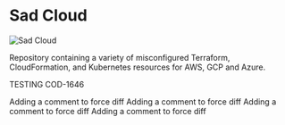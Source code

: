 # Sad Cloud

![Sad Cloud](.images/sad-cloud.png)


Repository containing a variety of misconfigured Terraform, CloudFormation, and Kubernetes resources
for AWS, GCP and Azure.

TESTING COD-1646

Adding a comment to force diff
Adding a comment to force diff
Adding a comment to force diff
Adding a comment to force diff
